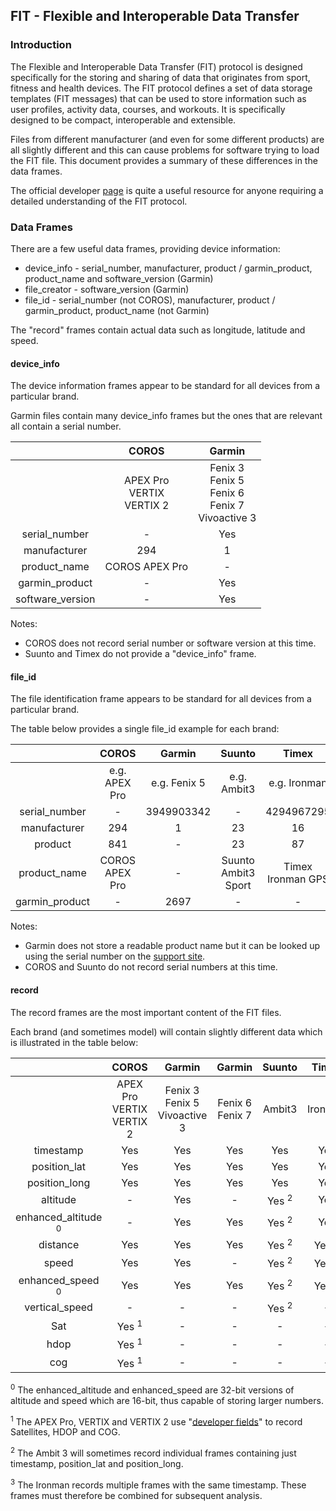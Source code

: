 ## FIT - Flexible and Interoperable Data Transfer

### Introduction

The Flexible and Interoperable Data Transfer (FIT) protocol is designed specifically for the storing and sharing of data that originates from sport, fitness and health devices. The FIT protocol defines a set of data storage templates (FIT messages) that can be used to store information such as user profiles, activity data, courses, and workouts. It is specifically designed to be compact, interoperable and extensible.

Files from different manufacturer (and even for some different products) are all slightly different and this can cause problems for software trying to load the FIT file. This document provides a summary of these differences in the data frames.

The official developer [page](https://developer.garmin.com/fit/overview/) is quite a useful resource for anyone requiring a detailed understanding of the FIT protocol.



### Data Frames

There are a few useful data frames, providing device information:

- device_info - serial_number, manufacturer, product / garmin_product, product_name and software_version (Garmin)
- file_creator - software_version (Garmin)
- file_id - serial_number (not COROS), manufacturer, product / garmin_product, product_name (not Garmin)

The "record" frames contain actual data such as longitude, latitude and speed.



#### device_info

The device information frames appear to be standard for all devices from a particular brand.

Garmin files contain many device_info frames but the ones that are relevant all contain a serial number.


|                   | COROS                              | Garmin                                 |
| :-----------------: | :----------------------------------: | :--------------------------------------: |
|                   | APEX Pro<br />VERTIX<br />VERTIX 2 | Fenix 3<br />Fenix 5<br />Fenix 6<br />Fenix 7<br />Vivoactive 3 |
| serial_number | - | Yes |
| manufacturer | 294                              | 1                                   |
| product_name | COROS APEX Pro | - |
| garmin_product | - | Yes |
| software_version | - | Yes |

Notes:

- COROS does not record serial number or software version at this time.
- Suunto and Timex do not provide a "device_info" frame.



#### file_id

The file identification frame appears to be standard for all devices from a particular brand.

The table below provides a single file_id example for each brand:


|                |     COROS      |    Garmin    |       Suunto        |       Timex       |
| :------------: | :------------: | :----------: | :-----------------: | :---------------: |
|                | e.g. APEX Pro  | e.g. Fenix 5 |     e.g. Ambit3     |   e.g. Ironman    |
| serial_number  |       -        |  3949903342  |          -          |    4294967295     |
|  manufacturer  |      294       |      1       |         23          |        16         |
|    product     |      841       |      -       |         23          |        87         |
|  product_name  | COROS APEX Pro |      -       | Suunto Ambit3 Sport | Timex Ironman GPS |
| garmin_product |       -        |     2697     |          -          |         -         |

Notes:

- Garmin does not store a readable product name but it can be looked up using the serial number on the [support site](https://support.garmin.com/en-US/ql/?focus=topics).
- COROS and Suunto do not record serial numbers at this time.



#### record

The record frames are the most important content of the FIT files.

Each brand (and sometimes model) will contain slightly different data which is illustrated in the table below:

|                   | COROS                              | Garmin                                 | Garmin               | Suunto              | Timex                |
| :-----------------: | :----------------------------------: | :--------------------------------------: | :--------------------: | :-------------------: | :--------------------: |
|                   | APEX Pro<br />VERTIX<br />VERTIX 2 | Fenix 3<br />Fenix 5<br />Vivoactive 3 | Fenix 6<br />Fenix 7 | Ambit3 | Ironman |
| timestamp         | Yes                                | Yes                                    | Yes                  | Yes                 | Yes |
| position_lat      | Yes                                | Yes                                    | Yes                  | Yes                 | Yes |
| position_long     | Yes                                | Yes                                    | Yes                  | Yes                 | Yes |
| altitude          | -                                  | Yes                                    | -                    | Yes <sup>2</sup> | Yes |
| enhanced_altitude <sup>0</sup> | -                                  | Yes                                    | Yes                  | Yes <sup>2</sup> | Yes |
| distance          | Yes                                | Yes                                    | Yes                  | Yes <sup>2</sup> | Yes <sup>3</sup> |
| speed             | Yes                                | Yes                                    | -                    | Yes <sup>2</sup> | Yes <sup>3</sup> |
| enhanced_speed <sup>0</sup> | Yes                                | Yes                                    | Yes                  | Yes <sup>2</sup> | Yes <sup>3</sup> |
| vertical_speed    | -                                  | -                                      | -                    | Yes <sup>2</sup> | - |
| Sat               | Yes <sup>1</sup>                   | -                                      | -                    | -                   | - |
| hdop              | Yes <sup>1</sup>                   | -                                      | -                    | -                   | - |
| cog               | Yes <sup>1</sup>                   | -                                      | -                    | -                   | - |

<sup>0</sup> The enhanced_altitude and enhanced_speed are 32-bit versions of altitude and speed which are 16-bit, thus capable of storing larger numbers.

<sup>1</sup> The APEX Pro, VERTIX and VERTIX 2 use "[developer fields](https://developer.garmin.com/fit/cookbook/developer-data/)" to record Satellites, HDOP and COG.

<sup>2</sup> The Ambit 3 will sometimes record individual frames containing just timestamp, position_lat and position_long.

<sup>3</sup> The Ironman records multiple frames with the same timestamp. These frames must therefore be combined for subsequent analysis.

